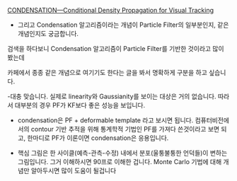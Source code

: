 [CONDENSATION—Conditional Density Propagation for Visual Tracking](http://link.springer.com/article/10.1023/A:1008078328650)


- 그리고 Condensation 알고리즘이라는 개념이 Particle Filter의 일부분인지, 같은 개념인지도 궁금합니다.

 검색을 하다보니 Condensation 알고리즘이 Particle Filter를 기반한 것이라고 많이 봤는데

 카페에서 종종 같은 개념으로 여기기도 한다는 글을 봐서 명확하게 구분을 하고 싶습니다.



-대충 맞습니다. 실제로 linearity와 Gaussianity를 보이는 대상은 거의 없습니다. 따라서 대부분의 경우 PF가 KF보다 좋은 성능을 보입니다.

- condensation은 PF + deformable template 라고 보시면 됩니다. 컴퓨터비전에서의 contour 기반 추적을 위해 통계학적 기법인 PF를 가져다 쓴것이라고 보면 되고, 한마디로 PF가 이론이면 condensation은 응용입니다.

- 핵심 그림은 한 사이클(예측-관측-수정) 내에서 분포(울퉁불퉁한 언덕들)이 변하는 그림입니다. 그거 이해하시면 90프로 이해한 겁니다. Monte Carlo 기법에 대해 개념만 알아두시면 많이 도움이 될겁니다
